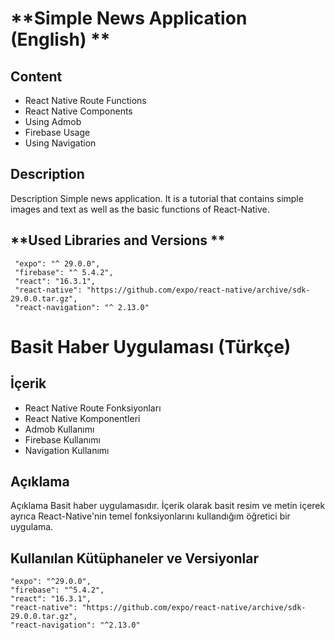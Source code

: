 **Simple News Application (English) **
=====================

**Content**
----------

- React Native Route Functions
- React Native Components
- Using Admob
- Firebase Usage
- Using Navigation
 

**Description**
------------

Description Simple news application. It is a tutorial that contains simple images and text as well as the basic functions of React-Native.

**Used Libraries and Versions **
-----------------------
	 "expo": "^ 29.0.0",
     "firebase": "^ 5.4.2",
     "react": "16.3.1",
     "react-native": "https://github.com/expo/react-native/archive/sdk-29.0.0.tar.gz",
     "react-navigation": "^ 2.13.0"
     
**Basit Haber Uygulaması (Türkçe)**
=====================

**İçerik**
----------

- React Native Route Fonksiyonları
- React Native Komponentleri
- Admob Kullanımı
- Firebase Kullanımı
- Navigation Kullanımı
 

**Açıklama**
------------

Açıklama Basit haber uygulamasıdır. İçerik olarak basit resim ve metin içerek ayrıca React-Native'nin temel fonksiyonlarını kullandığım öğretici bir uygulama.

**Kullanılan Kütüphaneler ve Versiyonlar**
-----------------------
	"expo": "^29.0.0",
    "firebase": "^5.4.2",
    "react": "16.3.1",
    "react-native": "https://github.com/expo/react-native/archive/sdk-29.0.0.tar.gz",
    "react-navigation": "^2.13.0"

